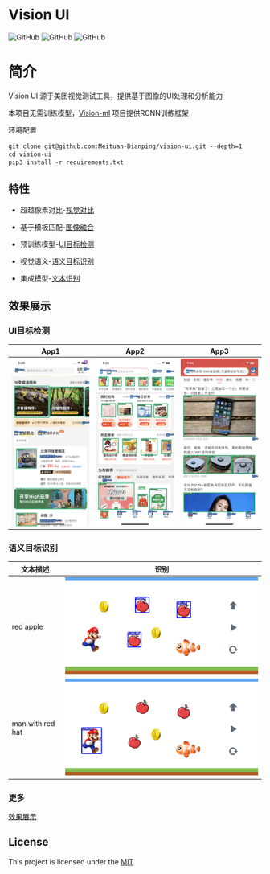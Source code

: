 # Vision UI

![GitHub](https://img.shields.io/badge/Python-3.8-blue)
![GitHub](https://img.shields.io/github/license/Meituan-Dianping/vision-diff)
![GitHub](https://img.shields.io/docker/cloud/build/brighthai/vision-ui)

# 简介

Vision UI 源于美团视觉测试工具，提供基于图像的UI处理和分析能力

本项目无需训练模型，[Vision-ml](https://github.com/Meituan-Dianping/vision) 项目提供RCNN训练框架

环境配置

```shell
git clone git@github.com:Meituan-Dianping/vision-ui.git --depth=1
cd vision-ui
pip3 install -r requirements.txt
```


## 特性

* 超越像素对比-[视觉对比](resources/vision_diff_cn.md)

* 基于模板匹配-[图像融合](resources/vision_merge.md)

* 预训练模型-[UI目标检测](resources/vision_infer.md)

* 视觉语义-[语义目标识别](resources/vision_trace.md)

* 集成模型-[文本识别](resources/vision_text.md)


## 效果展示


### UI目标检测
| App1                    | App2                    | App3                    |
|-------------------------|-------------------------|-------------------------|
| ![](image/infer_01.png) | ![](image/infer_02.png) | ![](image/infer_03.png) |


### 语义目标识别
| 文本描述                 | 识别                                 |
|----------------------|------------------------------------|
| red apple            | ![](image/trace_result_apple.png)  |
| man with red hat     | ![](image/trace_result_mario.png)  |

### 更多
[效果展示](resources/vision_show.md)


## License

This project is licensed under the [MIT](./LICENSE) 


